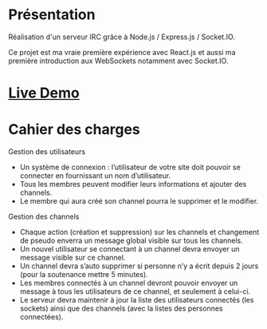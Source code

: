 # Présentation
Réalisation d'un serveur IRC grâce à Node.js / Express.js / Socket.IO.

Ce projet est ma vraie première expérience avec React.js et aussi ma première introduction aux WebSockets notamment avec Socket.IO.

# [Live Demo](https://haonhien-my-irc.herokuapp.com/)



# Cahier des charges

Gestion des utilisateurs
  + Un système de connexion : l’utilisateur de votre site doit pouvoir se connecter en fournissant un nom d’utilisateur.
  + Tous les membres peuvent modifier leurs informations et ajouter des channels.
  + Le membre qui aura créé son channel pourra le supprimer et le modifier.

Gestion des channels
  + Chaque action (création et suppression) sur les channels et changement de pseudo enverra un message global visible sur tous les channels.
  + Un nouvel utilisateur se connectant à un channel devra envoyer un message visible sur ce channel.
  + Un channel devra s’auto supprimer si personne n’y a écrit depuis 2 jours (pour la soutenance mettre
5 minutes).
  + Les membres connectés à un channel devront pouvoir envoyer un message à tous les utilisateurs de
ce channel, et seulement à celui-ci.
  + Le serveur devra maintenir à jour la liste des utilisateurs connectés (les sockets) ainsi que des channels
(avec la listes des personnes connectées).
